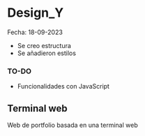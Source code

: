 # Design_Y

Fecha: 18-09-2023
- Se creo estructura
- Se añadieron estilos

### TO-DO
- Funcionalidades con JavaScript

## Terminal web
Web de portfolio basada en una terminal web
